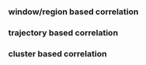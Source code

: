 ### window/region based correlation

  
### trajectory based correlation


### cluster based correlation

